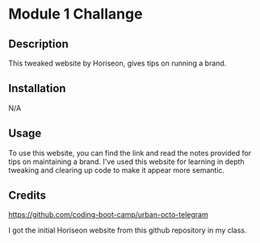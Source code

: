 # Module 1 Challange

## Description

This tweaked website by Horiseon, gives tips on running a brand.

## Installation

N/A

## Usage

To use this website, you can find the link and read the notes provided for tips on maintaining a brand. I've used this website for learning in depth tweaking and clearing up code to make it appear more semantic.

## Credits

https://github.com/coding-boot-camp/urban-octo-telegram

I got the initial Horiseon website from this github repository in my class.
